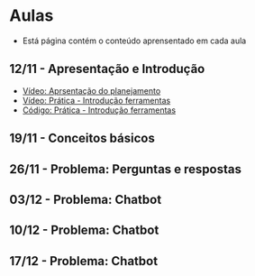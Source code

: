 # Aulas 
* Está página contém o conteúdo aprensentado em cada aula 

## 12/11 - Apresentação e Introdução
* [Vídeo: Aprsentação do planejamento](https://youtu.be/8pmNft4VmYg)
* [Vídeo: Prática - Introdução ferramentas](https://youtu.be/Wtq1plY4ZWs)
* [Código: Prática - Introdução ferramentas](https://colab.research.google.com/drive/1TGD2nK86ayjy6QuipvdWZCSYKP-C_J_-?usp=sharing)

## 19/11 - Conceitos básicos
## 26/11 - Problema: Perguntas e respostas
## 03/12 - Problema: Chatbot
## 10/12 - Problema: Chatbot
## 17/12 - Problema: Chatbot
